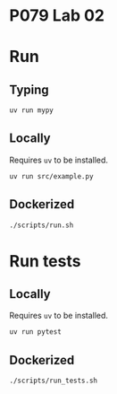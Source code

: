 # P079 Lab 02

# Run

## Typing

```bash
uv run mypy
```

## Locally

Requires `uv` to be installed.

```bash
uv run src/example.py
```

## Dockerized

```bash
./scripts/run.sh
```

# Run tests

## Locally

Requires `uv` to be installed.

```bash
uv run pytest
```

## Dockerized

```bash
./scripts/run_tests.sh
```
